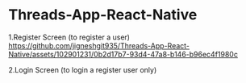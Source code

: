# Threads-App-React-Native

1.Register Screen (to register a user)
https://github.com/jigneshgit935/Threads-App-React-Native/assets/102901231/0b2d17b7-93d4-47a8-b146-b96ec4f1980c

2.Login Screen (to login a register user only)








